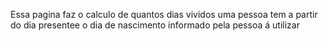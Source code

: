 Essa pagina faz o calculo de quantos dias vividos uma pessoa tem a partir do dia presentee o dia de nascimento informado pela pessoa á utilizar
